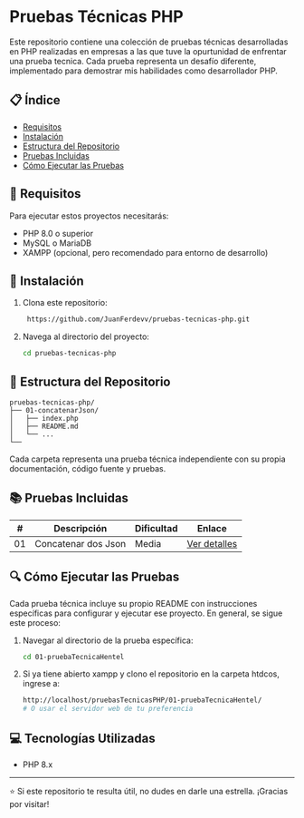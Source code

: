 # Pruebas Técnicas PHP

Este repositorio contiene una colección de pruebas técnicas desarrolladas en PHP realizadas en empresas a las que tuve la opurtunidad de enfrentar una prueba tecnica. Cada prueba representa un desafío diferente, implementado para demostrar mis habilidades como desarrollador PHP.

## 📋 Índice

- [Requisitos](#requisitos)
- [Instalación](#instalación)
- [Estructura del Repositorio](#estructura-del-repositorio)
- [Pruebas Incluidas](#pruebas-incluidas)
- [Cómo Ejecutar las Pruebas](#cómo-ejecutar-las-pruebas)

## 🔧 Requisitos

Para ejecutar estos proyectos necesitarás:

- PHP 8.0 o superior
- MySQL o MariaDB
- XAMPP (opcional, pero recomendado para entorno de desarrollo)

## 🚀 Instalación

1. Clona este repositorio:
   ```bash
    https://github.com/JuanFerdevv/pruebas-tecnicas-php.git
   ```

2. Navega al directorio del proyecto:
   ```bash
   cd pruebas-tecnicas-php
   ```


## 📁 Estructura del Repositorio

```
pruebas-tecnicas-php/
├── 01-concatenarJson/
│   ├── index.php
│   ├── README.md
│   └── ...
└── 
```

Cada carpeta representa una prueba técnica independiente con su propia documentación, código fuente y pruebas.

## 📚 Pruebas Incluidas

| #  | Descripción | Dificultad | Enlace |
|----|-------------|------------|--------|
| 01 | Concatenar dos Json | Media | [Ver detalles](./01-concatenarJson/) |
<!-- Añadir más filas conforme vayas completando pruebas técnicas -->


<!-- Añadir más pruebas conforme las vayas completando -->

## 🔍 Cómo Ejecutar las Pruebas

Cada prueba técnica incluye su propio README con instrucciones específicas para configurar y ejecutar ese proyecto. En general, se sigue este proceso:

1. Navegar al directorio de la prueba específica:
   ```bash
   cd 01-pruebaTecnicaHentel
   ```
2. Si ya tiene abierto xampp y clono el repositorio en la carpeta htdcos, ingrese a:
   ```bash
   http://localhost/pruebasTecnicasPHP/01-pruebaTecnicaHentel/
   # O usar el servidor web de tu preferencia
   ```

## 💻 Tecnologías Utilizadas

- PHP 8.x


---

⭐ Si este repositorio te resulta útil, no dudes en darle una estrella. ¡Gracias por visitar!